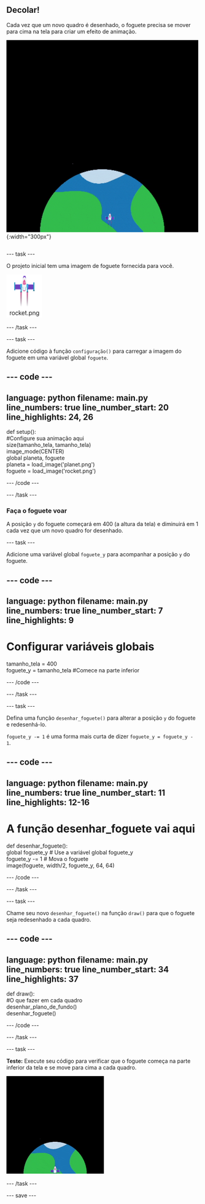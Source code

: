 ## Decolar!

<div style="display: flex; flex-wrap: wrap">
<div style="flex-basis: 200px; flex-grow: 1; margin-right: 15px;">
Cada vez que um novo quadro é desenhado, o foguete precisa se mover para cima na tela para criar um efeito de animação.
</div>
<div>

![Um foguete voando a uma velocidade constante de baixo para cima da tela.](images/fly.gif){:width="300px"}

</div>
</div>

--- task ---

O projeto inicial tem uma imagem de foguete fornecida para você.

![Imagem do foguete na biblioteca de imagens Trinket.](images/rocket_image.png)

--- /task ---

--- task ---

Adicione código à função `configuração()` para carregar a imagem do foguete em uma variável global `foguete`.

--- code ---
---
language: python filename: main.py line_numbers: true line_number_start: 20
line_highlights: 24, 26
---

def setup():   
#Configure sua animação aqui   
size(tamanho_tela, tamanho_tela)   
image_mode(CENTER)   
global planeta, foguete   
planeta = load_image('planet.png')    
foguete = load_image('rocket.png')

--- /code ---

--- /task ---

### Faça o foguete voar

A posição `y` do foguete começará em 400 (a altura da tela) e diminuirá em 1 cada vez que um novo quadro for desenhado.

--- task ---

Adicione uma variável global `foguete_y` para acompanhar a posição `y` do foguete.

--- code ---
---
language: python filename: main.py line_numbers: true line_number_start: 7
line_highlights: 9
---

# Configurar variáveis globais
tamanho_tela = 400    
foguete_y = tamanho_tela #Comece na parte inferior

--- /code ---

--- /task ---

--- task ---

Defina uma função `desenhar_foguete()` para alterar a posição `y` do foguete e redesenhá-lo.

`foguete_y -= 1` é uma forma mais curta de dizer `foguete_y = foguete_y - 1`.

--- code ---
---
language: python filename: main.py line_numbers: true line_number_start: 11
line_highlights: 12-16
---

# A função desenhar_foguete vai aqui
def desenhar_foguete():   
global foguete_y  # Use a variável global foguete_y    
foguete_y -= 1  # Mova o foguete    
image(foguete, width/2, foguete_y, 64, 64)


--- /code ---

--- /task ---

--- task ---

Chame seu novo `desenhar_foguete()` na função `draw()` para que o foguete seja redesenhado a cada quadro.

--- code ---
---
language: python filename: main.py line_numbers: true line_number_start: 34
line_highlights: 37
---

def draw():   
#O que fazer em cada quadro   
desenhar_plano_de_fundo()   
desenhar_foguete()


--- /code ---

--- /task ---

--- task ---

**Teste:** Execute seu código para verificar que o foguete começa na parte inferior da tela e se move para cima a cada quadro.

![Imagem do foguete a meio caminho da tela.](images/rocket_fly.gif)

--- /task ---

--- save ---
